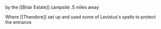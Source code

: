 by the [[Briar Estate]] campsite
.5 miles away

Where [[Theodore]] set up and used some of Levistus's spells to protect the entrance
